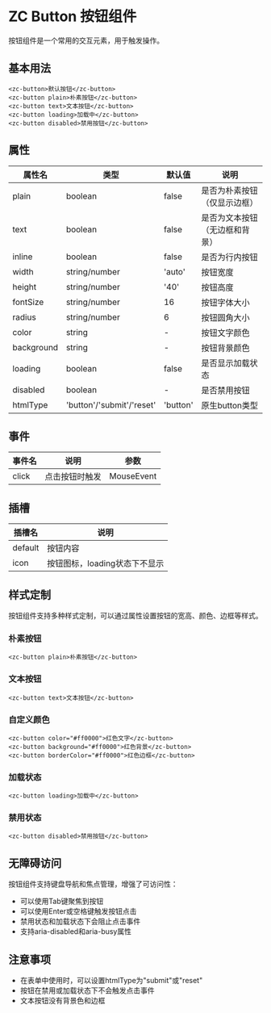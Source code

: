 # ZC Button 按钮组件

按钮组件是一个常用的交互元素，用于触发操作。

## 基本用法

```vue
<zc-button>默认按钮</zc-button>
<zc-button plain>朴素按钮</zc-button>
<zc-button text>文本按钮</zc-button>
<zc-button loading>加载中</zc-button>
<zc-button disabled>禁用按钮</zc-button>
```

## 属性

| 属性名 | 类型 | 默认值 | 说明 |
|-------|------|-------|------|
| plain | boolean | false | 是否为朴素按钮（仅显示边框） |
| text | boolean | false | 是否为文本按钮（无边框和背景） |
| inline | boolean | false | 是否为行内按钮 |
| width | string/number | 'auto' | 按钮宽度 |
| height | string/number | '40' | 按钮高度 |
| fontSize | string/number | 16 | 按钮字体大小 |
| radius | string/number | 6 | 按钮圆角大小 |
| color | string | - | 按钮文字颜色 |
| background | string | - | 按钮背景颜色 |
| loading | boolean | false | 是否显示加载状态 |
| disabled | boolean | - | 是否禁用按钮 |
| htmlType | 'button'/'submit'/'reset' | 'button' | 原生button类型 |

## 事件

| 事件名 | 说明 | 参数 |
|-------|------|------|
| click | 点击按钮时触发 | MouseEvent |

## 插槽

| 插槽名 | 说明 |
|-------|------|
| default | 按钮内容 |
| icon | 按钮图标，loading状态下不显示 |

## 样式定制

按钮组件支持多种样式定制，可以通过属性设置按钮的宽高、颜色、边框等样式。

### 朴素按钮

```vue
<zc-button plain>朴素按钮</zc-button>
```

### 文本按钮

```vue
<zc-button text>文本按钮</zc-button>
```

### 自定义颜色

```vue
<zc-button color="#ff0000">红色文字</zc-button>
<zc-button background="#ff0000">红色背景</zc-button>
<zc-button borderColor="#ff0000">红色边框</zc-button>
```

### 加载状态

```vue
<zc-button loading>加载中</zc-button>
```

### 禁用状态

```vue
<zc-button disabled>禁用按钮</zc-button>
```

## 无障碍访问

按钮组件支持键盘导航和焦点管理，增强了可访问性：

- 可以使用Tab键聚焦到按钮
- 可以使用Enter或空格键触发按钮点击
- 禁用状态和加载状态下会阻止点击事件
- 支持aria-disabled和aria-busy属性

## 注意事项

- 在表单中使用时，可以设置htmlType为"submit"或"reset"
- 按钮在禁用或加载状态下不会触发点击事件
- 文本按钮没有背景色和边框
